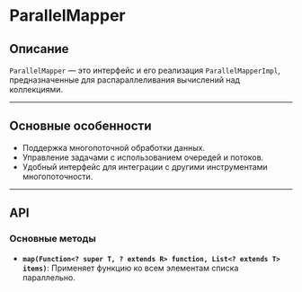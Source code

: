 # ParallelMapper

## Описание

`ParallelMapper` — это интерфейс и его реализация `ParallelMapperImpl`, предназначенные для распараллеливания вычислений над коллекциями.

---

## Основные особенности

- Поддержка многопоточной обработки данных.
- Управление задачами с использованием очередей и потоков.
- Удобный интерфейс для интеграции с другими инструментами многопоточности.

---

## API

### Основные методы
- **`map(Function<? super T, ? extends R> function, List<? extends T> items)`**: Применяет функцию ко всем элементам списка параллельно.
